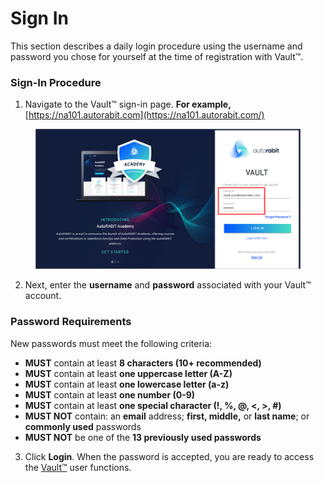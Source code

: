 # Sign In

This section describes a daily login procedure using the username and password you chose for yourself at the time of registration with Vault™.

### Sign-In Procedure <a href="#signin-procedure" id="signin-procedure"></a>

1. Navigate to the Vault™ sign-in page. **For example,** [https://na101.autorabit.com](https://na101.autorabit.com/)

<figure><img src="../../../.gitbook/assets/image.png" alt="Vault Sign In Page"><figcaption></figcaption></figure>

2. Next, enter the **username** and **password** associated with your Vault™ account.

### **Password Requirements**

New passwords must meet the following criteria:

* **MUST** contain at least **8 characters (10+ recommended)**
* **MUST** contain at least **one uppercase letter (A-Z)**
* **MUST** contain at least **one lowercase letter (a-z)**
* **MUST** contain at least **one number (0-9)**
* **MUST** contain at least **one special character (!, %, @, <, >, #)**
* **MUST NOT** contain: an **email** address; **first, middle,** or **last name**; or **commonly used** passwords
* **MUST NOT** be one of the **13 previously used passwords**

3. Click **Login**. When the password is accepted, you are ready to access the [Vault™](https://www.autorabit.com/products/vault-data-backup-recovery/) user functions.
